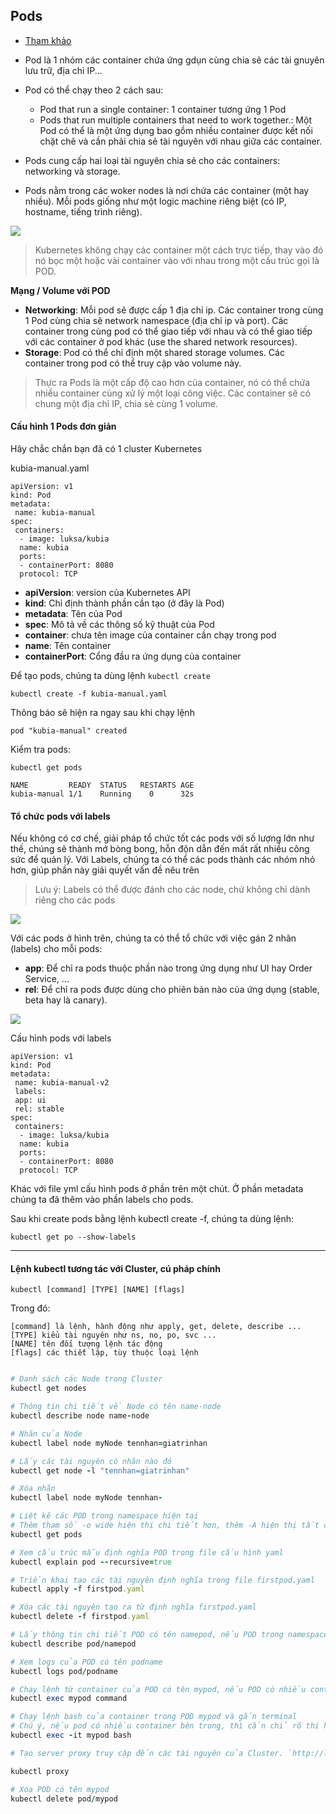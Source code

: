 ## Pods
- [Tham khảo](https://xuanthulab.net/tim-hieu-ve-pod-va-node-trong-kubernetes.html)

- Pod là 1 nhóm các container chứa ứng gdụn cùng chia sẽ các tài gnuyên lưu trữ, địa chỉ IP...
- Pod có thể chạy theo 2 cách sau:
  - Pod that run a single container: 1 container tương ứng 1 Pod
  - Pods that run multiple containers that need to work together.: Một Pod có thể là một ứng dụng bao gồm nhiều container được kết nối chặt chẽ và cần phải chia sẻ tài nguyên với nhau giữa các container.
- Pods cung cấp hai loại tài nguyên chia sẻ cho các containers: networking và storage.
- Pods nằm trong các woker nodes là nơi chứa các container (một hay nhiều). Mỗi pods giống như một logic machine riêng biệt (có IP, hostname, tiếng trình riêng).

![](https://raw.githubusercontent.com/xuanthulabnet/learn-kubernetes/master/imgs/kubernetes018.png)

> Kubernetes không chạy các container một cách trực tiếp, thay vào đó nó bọc một hoặc vài container vào với nhau trong một cấu trúc gọi là POD.


**Mạng / Volume với POD**

- **Networking**: Mỗi pod sẽ được cấp 1 địa chỉ ip. Các container trong cùng 1 Pod cùng chia sẽ network namespace (địa chỉ ip và port). Các container trong cùng pod có thể giao tiếp với nhau và có thể giao tiếp với các container ở pod khác (use the shared network resources).
- **Storage**: Pod có thể chỉ định một shared storage volumes. Các container trong pod có thể truy cập vào volume này.

> Thực ra Pods là một cấp độ cao hơn của container, nó có thể chứa nhiều container cùng xử lý một loại công việc. Các container sẽ có chung một địa chỉ IP, chia sẻ cùng 1 volume.

#### Cấu hình 1 Pods đơn giản
Hãy chắc chắn bạn đã có 1 cluster Kubernetes

kubia-manual.yaml
```
apiVersion: v1
kind: Pod
metadata:
 name: kubia-manual
spec:
 containers:
  - image: luksa/kubia
  name: kubia
  ports:
  - containerPort: 8080
  protocol: TCP
```

- **apiVersion**: version của Kubernetes API
- **kind**: Chỉ định thành phần cần tạo (ở đây là Pod)
- **metadata**: Tên của Pod
- **spec**: Mô tả về các thông số kỹ thuật của Pod
- **container**: chưa tên image của container cần chạy trong pod
- **name**: Tên container
- **containerPort**: Cổng đầu ra ứng dụng của container

Để tạo pods, chúng ta dùng lệnh `kubectl create`
```
kubectl create -f kubia-manual.yaml
```

Thông báo sẽ hiện ra ngay sau khi chạy lệnh
```
pod "kubia-manual" created
```

Kiểm tra pods:
```
kubectl get pods

NAME         READY  STATUS   RESTARTS AGE
kubia-manual 1/1    Running    0      32s
```

#### Tổ chức pods với labels
Nếu không có cơ chế, giải pháp tổ chức tốt các pods với số lượng lớn như thế, chúng sẽ thành mớ bòng bong, hỗn độn dẫn đến mất rất nhiều công sức để quản lý. Với Labels, chúng ta có thể các pods thành các nhóm nhỏ hơn, giúp phần này giải quyết vấn đề nêu trên

> Lưu ý: Labels có thể được đánh cho các node, chứ không chỉ dành riêng cho các pods

![](https://images.viblo.asia/88af72b9-bbff-4da0-b239-9305fa0033e0.png)

Với các pods ở hình trên, chúng ta có thể tổ chức với việc gán 2 nhãn (labels) cho mỗi pods:
- **app**: Để chỉ ra pods thuộc phần nào trong ứng dụng như UI hay Order Service, ...
- **rel**: Để chỉ ra pods được dùng cho phiên bản nào của ứng dụng (stable, beta hay là canary).

![](https://images.viblo.asia/f5f2c1ab-1098-410d-80ca-bcd2e29acd60.png)

Cấu hình pods với labels
```
apiVersion: v1
kind: Pod
metadata:
 name: kubia-manual-v2
 labels:
 app: ui
 rel: stable
spec:
 containers:
  - image: luksa/kubia
  name: kubia
  ports:
  - containerPort: 8080
  protocol: TCP
```

Khác với file yml cấu hình pods ở phần trên một chút. Ở phần metadata chúng ta đã thêm vào phần labels cho pods.

Sau khi create pods bằng lệnh kubectl create -f, chúng ta dùng lệnh:

`kubectl get po --show-labels`

-----------------------------------------

#### Lệnh kubectl tương tác với Cluster, cú pháp chính

`kubectl [command] [TYPE] [NAME] [flags]`

Trong đó:

```
[command] là lệnh, hành động như apply, get, delete, describe ...
[TYPE] kiểu tài nguyên như ns, no, po, svc ...
[NAME] tên đối tượng lệnh tác động
[flags] các thiết lập, tùy thuộc loại lệnh
```

```ruby

# Danh sách các Node trong Cluster
kubectl get nodes

# Thông tin chi tiết về Node có tên name-node
kubectl describe node name-node

# Nhãn của Node
kubectl label node myNode tennhan=giatrinhan

# Lấy các tài nguyên có nhãn nào đó
kubectl get node -l "tennhan=giatrinhan"

# Xóa nhãn
kubectl label node myNode tennhan-

# Liệt kê các POD trong namespace hiện tại
# Thêm tham số -o wide hiện thị chi tiết hơn, thêm -A hiện thị tất cả namespace, thêm -n namespacename hiện thị Pod của namespace namespacename
kubectl get pods

# Xem cấu trúc mẫu định nghĩa POD trong file cấu hình yaml
kubectl explain pod --recursive=true

# Triển khai tạo các tài nguyên định nghĩa trong file firstpod.yaml
kubectl apply -f firstpod.yaml

# Xóa các tài nguyên tạo ra từ định nghĩa firstpod.yaml
kubectl delete -f firstpod.yaml

# Lấy thông tin chi tiết POD có tên namepod, nếu POD trong namespace khác mặc định thêm vào tham số -n namespace-name
kubectl describe pod/namepod

# Xem logs của POD có tên podname
kubectl logs pod/podname

# Chạy lệnh từ container của POD có tên mypod, nếu POD có nhiều container thêm vào tham số -c và tên container**
kubectl exec mypod command

# Chạy lệnh bash của container trong POD mypod và gắn terminal
# Chú ý, nếu pod có nhiều container bên trong, thì cần chỉ rõ thi hành container nào bên trong nó bằng tham số -c containername
kubectl exec -it mypod bash

# Tạo server proxy truy cập đến các tài nguyên của Cluster. `http://localhost/api/v1/namespaces/default/pods/mypod:8085/proxy/,` truy cập đến container có tên mypod trong namespace mặc định.

kubectl proxy

# Xóa POD có tên mypod
kubectl delete pod/mypod

```